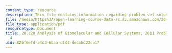 ```yaml
---
content_type: resource
description: This file contains information regarding problem set solutions 4.
file: /media/https%3A/open-learning-course-data-rc.s3.amazonaws.com/20-320-analysis-of-biomolecular-and-cellular-systems-fall-2012/82bf6efda4c36baac202decabc22da17_MIT20_320F12_2011_PS4_sol.pdf
file_type: application/pdf
resourcetype: Document
title: 20.320 Analysis of Biomolecular and Cellular Systems, 2011 Problem Set Solutions
  4
uid: 82bf6efd-a4c3-6baa-c202-decabc22da17
---
```

